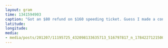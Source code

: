 ```yaml
---
layout: gram
time: 1341594903
caption: "Got an $80 refund on $160 speeding ticket. Guess I made a convincing case. Bonus!"
latitude: 
longitude: 
media:
- media/posts/201207/11195725_432098133635713_516797817_n_17842271215000351.jpg
---
```

